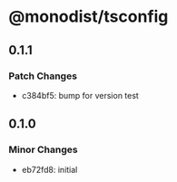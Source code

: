 # @monodist/tsconfig

## 0.1.1

### Patch Changes

- c384bf5: bump for version test

## 0.1.0

### Minor Changes

- eb72fd8: initial
